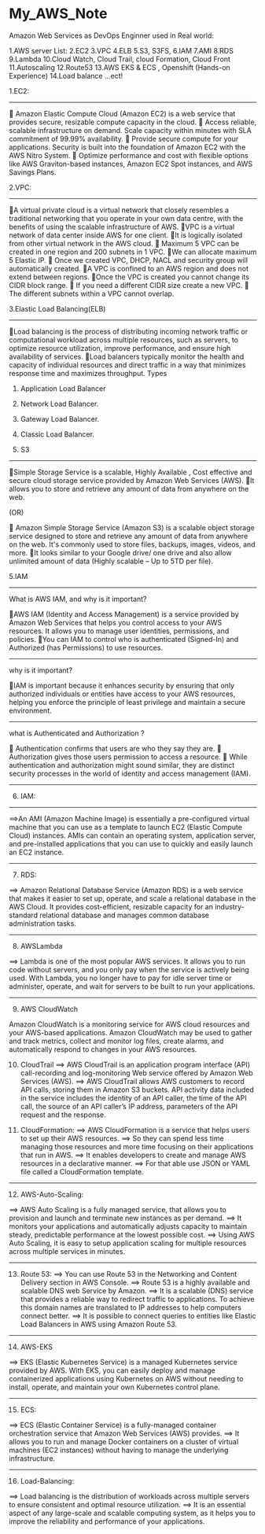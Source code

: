 # My_AWS_Note
Amazon Web Services as DevOps Enginner used in Real world:

1.AWS server List:
2.EC2
3.VPC
4.ELB
5.S3, S3FS,
6.IAM
7.AMI
8.RDS
9.Lambda
10.Cloud Watch, Cloud Trail, cloud Formation, Cloud Front
11.Autoscaling
12.Route53
13.AWS EKS & ECS , Openshift (Hands-on Experience)
14.Load balance ...ect!



1.EC2:
******
 Amazon Elastic Compute Cloud (Amazon EC2) is a web service that provides secure, resizable compute capacity in the cloud.
 Access reliable, scalable infrastructure on demand. Scale capacity within minutes with SLA commitment of 99.99% availability.
 Provide secure compute for your applications. Security is built into the foundation of Amazon EC2 with the AWS Nitro System.
 Optimize performance and cost with flexible options like AWS Graviton-based instances, Amazon EC2 Spot instances, and AWS Savings Plans.


2.VPC:
*****
A virtual private cloud is a virtual network that closely resembles a traditional networking that you operate in your own data centre, with the benefits of using the scalable infrastructure of AWS.
VPC is a virtual network of data center inside AWS for one client.
It is logically isolated from other virtual network in the AWS cloud.
 Maximum 5 VPC can be created in one region and 200 subnets in 1 VPC.
We can allocate maximum 5 Elastic IP.
 Once we created VPC, DHCP, NACL and security group will automatically created.
A VPC is confined to an AWS region and does not extend between regions.
Once the VPC is created you cannot change its CIDR block range.
 If you need a different CIDR size create a new VPC.
 The different subnets within a VPC cannot overlap.




3.Elastic Load Balancing(ELB)
******************************
Load balancing is the process of distributing incoming network traffic or computational workload across multiple resources, such as servers, to optimize resource utilization, improve performance, and ensure high availability of services.
Load balancers typically monitor the health and capacity of individual resources and direct traffic in a way that minimizes response time and maximizes throughput.
Types 
1.	Application Load Balancer
2.	Network Load Balancer.
3.	Gateway Load Balancer.
4.	Classic Load Balancer. 



4. S3
*****
Simple Storage Service is a scalable, Highly Available , Cost effective and secure cloud storage service provided by Amazon Web Services (AWS). 
It allows you to store and retrieve any amount of data from anywhere on the web.

(OR)

 Amazon Simple Storage Service (Amazon S3) is a scalable object storage service designed to store and retrieve any amount of data from anywhere on the web. It's commonly used to store files, backups, images, videos, and more.
It looks similar to your Google drive/ one drive and also allow unlimited amount of data (Highly scalable – Up to 5TD per file).


5.IAM
********

What is AWS IAM, and why is it important?

AWS IAM (Identity and Access Management) is a service provided by Amazon Web Services that helps you control access to your AWS resources. It allows you to manage user identities, permissions, and policies. 
You can IAM to control who is authenticated (Signed-In) and Authorized (has Permissions) to use resources.

************************************
why is it important?

IAM is important because it enhances security by ensuring that only authorized individuals or entities have access to your AWS resources, helping you enforce the principle of least privilege and maintain a secure environment.

***********************************
what is Authenticated and Authorization ?

	Authentication confirms that users are who they say they are. 
	Authorization gives those users permission to access a resource.
	While authentication and authorization might sound similar, they are distinct security processes in the world of identity and access management (IAM).


********
6. IAM:
********
 ==>An AMI (Amazon Machine Image) is essentially a pre-configured virtual machine that you can use as a template to launch EC2 (Elastic Compute Cloud) instances. AMIs can contain an operating system, application server, and pre-installed applications that you can use to quickly and easily launch an EC2 instance.


*******

7. RDS:

==> Amazon Relational Database Service (Amazon RDS) is a web service that makes it easier to set up, operate, and scale a relational database in the AWS Cloud. It provides cost-efficient, resizable capacity for an industry-standard relational database and manages common database administration tasks.

******

8. AWSLambda

==> Lambda is one of the most popular AWS services. It allows you to run code without servers, and you only pay when the service is actively being used. With Lambda, you no longer have to pay for idle server time or administer, operate, and wait for servers to be built to run your applications.

********
9. AWS CloudWatch

Amazon CloudWatch is a monitoring service for AWS cloud resources and your AWS-based applications. Amazon CloudWatch may be used to gather and track metrics, collect and monitor log files, create alarms, and automatically respond to changes in your AWS resources. 


10. CloudTrail
==> AWS CloudTrail is an application program interface (API) call-recording and log-monitoring Web service offered by Amazon Web Services (AWS).
==> AWS CloudTrail allows AWS customers to record API calls, storing them in Amazon S3 buckets. API activity data included in the service includes the identity of an API caller, the time of the API call, the source of an API caller’s IP address, parameters of the API request and the response.


11. CloudFormation:
==> AWS CloudFormation is a service that helps users to set up their AWS resources. 
==> So they can spend less time managing those resources and more time focusing on their applications that run in AWS.
==> It enables developers to create and manage AWS resources in a declarative manner. 
==> For that able use JSON or YAML file called a CloudFormation template.

***********
12. AWS-Auto-Scaling:

==> AWS Auto Scaling is a fully managed service, that allows you to provision and launch and terminate new instances as per demand. 
==> It monitors your applications and automatically adjusts capacity to maintain steady, predictable performance at the lowest possible cost. 
==> Using AWS Auto Scaling, it is easy to setup application scaling for multiple resources across multiple services in minutes.

**************
13. Route 53:
==> You can use Route 53 in the Networking and Content Delivery section in AWS Console.
==> Route 53 is a highly available and scalable DNS web Service by Amazon.
==> It is a scalable (DNS) service that provides a reliable way to redirect traffic to applications. To achieve this domain names are translated to IP addresses to help computers connect better.
==> It is possible to connect queries to entities like Elastic Load Balancers in AWS using Amazon Route 53.

****************
14. AWS-EKS

==> EKS (Elastic Kubernetes Service) is a managed Kubernetes service provided by AWS. With EKS, you can easily deploy and manage containerized applications using Kubernetes on AWS without needing to install, operate, and maintain your own Kubernetes control plane.

**************
15. ECS:
    
==> ECS (Elastic Container Service) is a fully-managed container orchestration service that Amazon Web Services (AWS) provides.
==> It allows you to run and manage Docker containers on a cluster of virtual machines (EC2 instances) without having to manage the underlying infrastructure.


********

16. Load-Balancing:
    
==> Load balancing is the distribution of workloads across multiple servers to ensure consistent and optimal resource utilization.
==> It is an essential aspect of any large-scale and scalable computing system, as it helps you to improve the reliability and performance of your applications.






